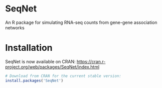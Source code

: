 # SeqNet
An R package for simulating RNA-seq counts from gene-gene association networks

# Installation

SeqNet is now available on CRAN: https://cran.r-project.org/web/packages/SeqNet/index.html

``` r
# Download from CRAN for the current stable version:
install.packages('SeqNet')
```
